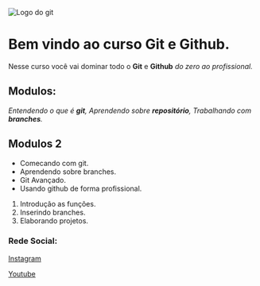 ![Logo do git](https://encrypted-tbn0.gstatic.com/images?q=tbn:ANd9GcQXqDKyfbUJ3bsDc5tPovwsAHicZqq5HIMDYPvmRzpdmg&s)
# Bem vindo ao curso Git e Github.
Nesse curso você vai dominar todo o **Git** e **Github** _do zero ao profissional._

## Modulos:
_Entendendo o que é **git**,
Aprendendo sobre **repositório**,
Trabalhando com **branches**._

## Modulos 2
* Comecando com git.
* Aprendendo sobre branches.
* Git Avançado.
* Usando github de forma profissional.

1. Introdução as funções.
2. Inserindo branches.
3. Elaborando projetos.



### Rede Social: 
[Instagram](https://intagram.com/sujeitoprogramador)

[Youtube](https://youtube.com/sujeitoprogramador)
